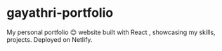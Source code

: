 # gayathri-portfolio
My personal portfolio 😊 website built with React , showcasing my skills, projects. Deployed on Netlify.
